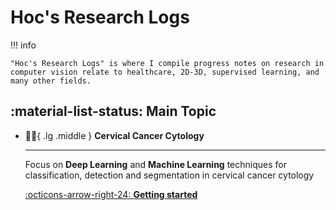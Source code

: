# Hoc's Research Logs

!!! info

    "Hoc's Research Logs" is where I compile progress notes on research in computer vision relate to healthcare, 2D-3D, supervised learning, and many other fields.

## :material-list-status: Main Topic

<div class="grid cards" markdown>

-   :health_worker:{ .lg .middle } __Cervical Cancer Cytology__

    ---

    Focus on **Deep Learning** and **Machine Learning** techniques for classification, detection and segmentation in cervical cancer cytology

    [:octicons-arrow-right-24: **Getting started**](../research-logs/cervical-cancer-cytology.md)

</div>


